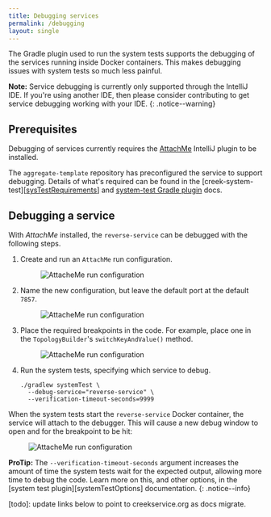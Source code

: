 ```yaml
---
title: Debugging services
permalink: /debugging
layout: single
---
```


The Gradle plugin used to run the system tests supports the debugging of the services running inside Docker containers.
This makes debugging issues with system tests so much less painful.


**Note:** Service debugging is currently only supported through the IntelliJ IDE. 
If you're using another IDE, then please consider contributing to get service debugging working with your IDE.
{: .notice--warning}

## Prerequisites

Debugging of services currently requires the [AttachMe][attachMe] IntelliJ plugin to be installed.

The `aggregate-template` repository has preconfigured the service to support debugging.
Details of what's required can be found in the [creek-system-test][[sysTestRequirements]] and 
[system-test Gradle plugin][pluginRequirements] docs.

## Debugging a service

With _AttachMe_ installed, the `reverse-service` can be debugged with the following steps.

1. Create and run an `AttachMe` run configuration.
   <figure>
     <img src="{{ '/assets/images/creek-create-attachme-run-config.png' | relative_url }}" alt="AttacheMe run configuration">
   </figure>
2. Name the new configuration, but leave the default port at the default `7857`.
   <figure>
     <img src="{{ '/assets/images/creek-attachme-run-config.png' | relative_url }}" alt="AttacheMe run configuration">
   </figure>
3. Place the required breakpoints in the code. For example, place one in the `TopologyBuilder`'s `switchKeyAndValue()`
   method.
   <figure>
     <img src="{{ '/assets/images/creek-add-breakpoint.png' | relative_url }}" alt="AttacheMe run configuration">
   </figure>
4. Run the system tests, specifying which service to debug.

   ```
   ./gradlew systemTest \
     --debug-service="reverse-service" \
     --verification-timeout-seconds=9999
   ```

When the system tests start the `reverse-service` Docker container, the service will attach to the debugger.
This will cause a new debug window to open and for the breakpoint to be hit:

<figure>
  <img src="{{ '/assets/images/creek-breakpoint-hit.png' | relative_url }}" alt="AttacheMe run configuration">
</figure>

**ProTip:** The `--verification-timeout-seconds` argument increases the amount of time the system tests wait 
for the expected output, allowing more time to debug the code. Learn more on this, and other options, 
in the [system test plugin][systemTestOptions] documentation.
{: .notice--info}

[attachMe]: https://plugins.jetbrains.com/plugin/13263-attachme
[sysTestRequirements]: https://github.com/creek-service/creek-system-test#configuring-a-service-for-debugging
[pluginRequirements]: https://github.com/creek-service/creek-system-test-gradle-plugin#dependency-management
[system test plugin]: https://github.com/creek-service/creek-system-test-gradle-plugin#systemtest---systemtest
[todo]: update links below to point to creekservice.org as docs migrate.